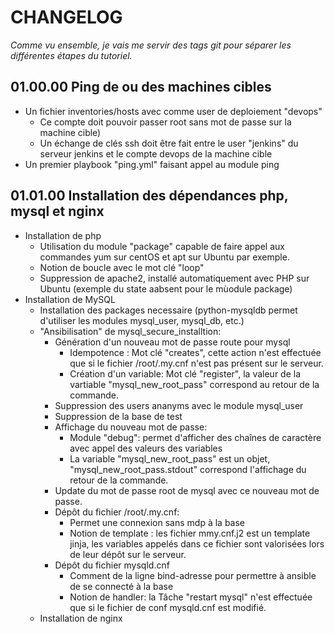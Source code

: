 #  CHANGELOG

_Comme vu ensemble, je vais me servir des tags git pour séparer les différentes étapes du tutoriel._

## 01.00.00 Ping de ou des machines cibles
* Un fichier inventories/hosts avec comme user de deploiement "devops"
  * Ce compte doit pouvoir passer root sans mot de passe sur la machine cible)
  * Un échange de clés ssh doit être fait entre le user "jenkins" du serveur jenkins et le compte devops de la machine cible
* Un premier playbook "ping.yml" faisant appel au module ping

## 01.01.00  Installation des dépendances php, mysql et nginx
* Installation de php
  * Utilisation du module "package" capable de faire appel aux commandes yum sur centOS et apt sur Ubuntu par exemple.
  * Notion de boucle avec le mot clé "loop"
  * Suppression de apache2, installé automatiquement avec PHP sur Ubuntu (exemple du state aabsent pour le mùodule package)
* Installation de MySQL
  * Installation des packages necessaire (python-mysqldb permet d'utiliser les modules mysql_user, mysql_db, etc.)
  * "Ansibilisation" de mysql_secure_installtion:
    * Génération d'un nouveau mot de passe route pour mysql
      * Idempotence : Mot clé "creates", cette action n'est effectuée que si le fichier /root/.my.cnf n'est pas présent sur le serveur.
      * Création d'un variable: Mot clé "register", la valeur de la vartiable "mysql_new_root_pass" correspond au retour de la commande.
    * Suppression des users ananyms avec le module mysql_user
    * Suppression de la base de test
    * Affichage du nouveau mot de passe:
      * Module "debug": permet d'afficher des chaînes de caractère avec appel des valeurs des variables
      * La variable "mysql_new_root_pass" est un objet, "mysql_new_root_pass.stdout" correspond l'affichage du retour de la commande.
    * Update du mot de passe root de mysql avec ce nouveau mot de passe.
    * Dépôt du fichier /root/.my.cnf:
      * Permet une connexion sans mdp à la base
      * Notion de template : les fichier mmy.cnf.j2 est un template jinja, les variables appelés dans ce fichier sont valorisées lors de leur dépôt sur le serveur.
    * Dépôt du fichier mysqld.cnf
      * Comment de la ligne bind-adresse pour permettre à ansible de se connecté à la base
      * Notion de handler: la Tâche "restart mysql" n'est effectuée que si le fichier de conf mysqld.cnf est modifié.
  * Installation de nginx
